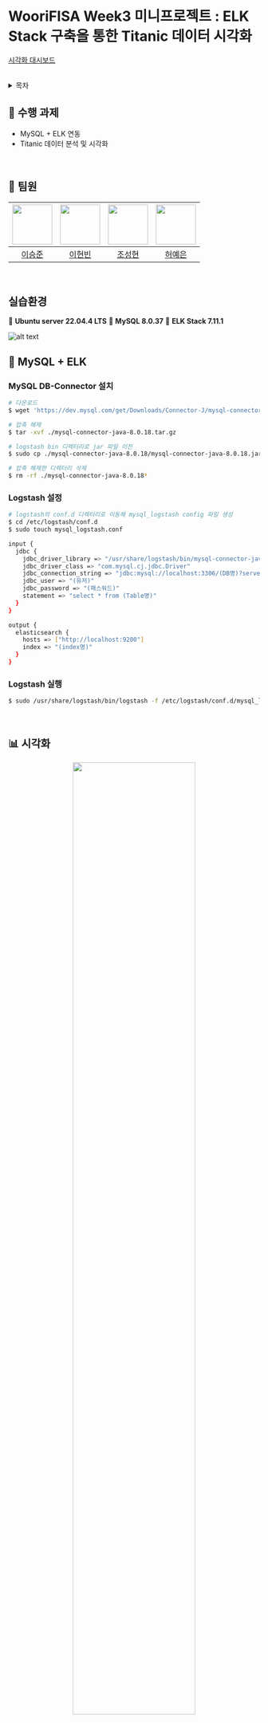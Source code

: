 # WooriFISA Week3 미니프로젝트 : ELK Stack 구축을 통한 Titanic 데이터 시각화

[시각화 대시보드](http://127.0.0.1:5500/visual.html)

<br/>

<details>
  <summary>목차</summary>  
  
  - [수행 과제](#notebook-수행-과제)
  - [팀원](#raising_hand-팀원)
  - [실습환경](#실습환경)
  - [MySQL + ELK](#floppy_disk-mysql--elk)
  - [시각화](#bar_chart-시각화)
  - [트러블슈팅](#hammer-트러블슈팅)
  - [회고](#thought_balloon-회고)
      
</details>

## :notebook: 수행 과제
- MySQL + ELK 연동
- Titanic 데이터 분석 및 시각화

<br/>

## :raising_hand: 팀원
|<img src="https://github.com/leesj000603.png" width="80">|<img src="https://github.com/been980804.png" width="80">|<img src="https://github.com/cshharry.png" width="80">|<img src="https://github.com/yyyeun.png" width="80">|
|:---:|:---:|:---:|:---:|
|[이승준](https://github.com/leesj000603)|[이현빈](https://github.com/been980804)|[조성현](https://github.com/cshharry)|[허예은](https://github.com/yyyeun)|

<br/>

## 실습환경
:penguin: **Ubuntu server 22.04.4 LTS**
:dolphin: **MySQL 8.0.37** 
:book: **ELK Stack 7.11.1**

![alt text](image.png)

## :floppy_disk: MySQL + ELK
### MySQL DB-Connector 설치
```bash
# 다운로드
$ wget 'https://dev.mysql.com/get/Downloads/Connector-J/mysql-connector-java-8.0.18.tar.gz'

# 압축 해제
$ tar -xvf ./mysql-connector-java-8.0.18.tar.gz

# logstash bin 디렉터리로 jar 파일 이전
$ sudo cp ./mysql-connector-java-8.0.18/mysql-connector-java-8.0.18.jar /usr/share/logstash/bin

# 압축 해제한 디렉터리 삭제
$ rm -rf ./mysql-connector-java-8.0.18*
```

### Logstash 설정
```bash
# logstash의 conf.d 디렉터리로 이동해 mysql_logstash config 파일 생성
$ cd /etc/logstash/conf.d
$ sudo touch mysql_logstash.conf
```

```bash
input {
  jdbc {
    jdbc_driver_library => "/usr/share/logstash/bin/mysql-connector-java-8.0.18.jar"
    jdbc_driver_class => "com.mysql.cj.jdbc.Driver"
    jdbc_connection_string => "jdbc:mysql://localhost:3306/(DB명)?serverTimezone=Asia/Seoul"
    jdbc_user => "(유저)"
    jdbc_password => "(패스워드)"
    statement => "select * from (Table명)"
  }
}

output {
  elasticsearch {
    hosts => ["http://localhost:9200"]
    index => "(index명)"
  }
}
```

### Logstash 실행
```bash
$ sudo /usr/share/logstash/bin/logstash -f /etc/logstash/conf.d/mysql_logstash.conf
```

<br/>

## :bar_chart: 시각화
<p align="center">
  <img width="70%" src="https://github.com/user-attachments/assets/2b659345-00ab-4405-a8d7-5d16564be511">
</p>

[시각화 아이디어 회의록](https://flower-polyanthus-3b1.notion.site/2024-07-25-be9bf47d5ae64f7885795db54d581d04?pvs=4)

<br/>

## :hammer: 트러블슈팅
### Kibana 대시보드 공유
- VirtualBox 네트워크 포트포워딩 수정 : localhost를 호스트 OS의 IP로 지정

<hr/>

### JDBC_driver 읽기 권한
```
Error: unable to load /home/username/lib/mysql-connector-java-8.0.18.jar from :jdbc_driver_library, 
file not readable (please check user and group permissions for the path)
```

logstash가 mysql-connector를 읽지 못하는 에러

#### 해결
1) 모든 유저에대한 읽기 권한 부여
```
chmod 644 /home/username/lib/mysql-connector-java-8.0.18.jar
```
또는

2) 파일 소유권 변경
logstash라는 소유자와 그룹에게 해당 파일에 대한 소유권 부여
```
sudo chown logstash:logstash /home/username/lib/mysql-connector-java-8.0.18.jar
```

<hr/>

### Timezone error

```
Error: Java::JavaSql::SQLException: The server time zone value 'KST' is unrecognized or represents more than one time zone. You must configure either the server or JDBC driver (via the serverTimezone configuration property) to use a more specifc time zone value if you want to utilize time zone support.
```
MySQL 서버에서 설정된 시간대가 JDBC 드라이버에서 인식되지 않는 문제

#### 해결

logstash conf 파일의 jdbc_connection_string 설정에 serverTimezone 설정 추가
```
jdbc_connection_string = "jdbc:mysql://[ip]:[port]/[데이터베이스명]?serverTimezone=Asia/Seoul";
```

<hr/>

### conf 파일의 filter 충돌

serverTimezone 설정 후 Elasticsearch에 index가 생성됐으나,전혀 관계 없는 컬럼이 생성됨

sudo systemctl enable logstash 설정으로 인해 자동 실행될 때 conf 파일을 읽어들이는 과정에서 conf 파일의 filter끼리 충돌하는 문제

#### 해결
1. logstash 자동 시작 해제 및 conf 파일 지정하여 logstash 가동

자동시작 해제
```
sudo systemctl disable logstash
```

conf 파일을 지정해서 실행
```
sudo /usr/share/logstash/bin/logstash -f /path/to/your/logstash.conf
```

또는

2. logstash.yml 의 path.config 속성 지정
```
path.config : /etc/logstash/single_conf
```


또는

3. pipelines.yml 설정

 logstash 6점대 버전 이상부터 제공하는 pipelines.yml을 통해 파이프라인을 분리하고 각 파이프라인에 사용할 conf 파일을 지정

 ```
 - pipeline.id: pipeline1
  path.config: "/etc/logstash/conf.d/pipeline1.conf"
- pipeline.id: pipeline2
  path.config: "/etc/logstash/conf.d/pipeline2.conf"
```


<br/>

## :thought_balloon: 회고
### 허예은
> 파이프라인을 직접 구축하는 과정을 통해 ELK Stack과 JDBC Driver에 대해 더 잘 이해할 수 있었습니다. 그리고 titanic 데이터를 시각화하면서 Kibana 사용법을 복습할 수 있어 좋았습니다.
<br/>

### 조성현
> Mysql과 ELK를 연동하는 과정에서 conf파일의 경로설정으로 이슈가 있었지만
팀원들과의 협업으로 성공적으로 연동 후 유의미한 결과를 보여주고 싶어
긴 회의를 거친 끝에 만족할 만한 결과를 만들어낸거 같아 뿌듯했습니다.
<br/>

### 이현빈
> 데이터를 정제해서 시각화 하는 과정에 있어 어떤 데이터를 추려 정제를 해 시각화를 할 수 있을까
아이디어를 내는 과정이 생각보다 힘들었습니다. 시작과정에서 환경세팅 부분에서 elasticsearch
디스크 용량 부족 문제로 어려웠지만 팀원들과의 소통으로 잘 해결해서 다행이라고 생각합니다.
<br/>

### 이승준
> mysql + elkstack의 파이프 라인을 구축하면서 여러 문제들이 발생했으나 해결하는 과정에서 얻은 점이 많았던 것 같습니다. 
트러블 슈팅 과정을 정리하면서 오래 기억에 남을 것 같고,
또한 팀원들과 시각화 주제에 대해 생각해보고 이야기를 나누며 결과물을 내는 과정이 즐거웠습니다.
<br/>
